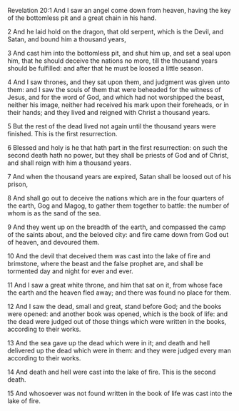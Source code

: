 Revelation 20:1 And I saw an angel come down from heaven, having the key of the bottomless pit and a great chain in his hand.

2 And he laid hold on the dragon, that old serpent, which is the Devil, and Satan, and bound him a thousand years,

3 And cast him into the bottomless pit, and shut him up, and set a seal upon him, that he should deceive the nations no more, till the thousand years should be fulfilled: and after that he must be loosed a little season.

4 And I saw thrones, and they sat upon them, and judgment was given unto them: and I saw the souls of them that were beheaded for the witness of Jesus, and for the word of God, and which had not worshipped the beast, neither his image, neither had received his mark upon their foreheads, or in their hands; and they lived and reigned with Christ a thousand years.

5 But the rest of the dead lived not again until the thousand years were finished. This is the first resurrection.

6 Blessed and holy is he that hath part in the first resurrection: on such the second death hath no power, but they shall be priests of God and of Christ, and shall reign with him a thousand years.

7 And when the thousand years are expired, Satan shall be loosed out of his prison,

8 And shall go out to deceive the nations which are in the four quarters of the earth, Gog and Magog, to gather them together to battle: the number of whom is as the sand of the sea.

9 And they went up on the breadth of the earth, and compassed the camp of the saints about, and the beloved city: and fire came down from God out of heaven, and devoured them.

10 And the devil that deceived them was cast into the lake of fire and brimstone, where the beast and the false prophet are, and shall be tormented day and night for ever and ever.

11 And I saw a great white throne, and him that sat on it, from whose face the earth and the heaven fled away; and there was found no place for them.

12 And I saw the dead, small and great, stand before God; and the books were opened: and another book was opened, which is the book of life: and the dead were judged out of those things which were written in the books, according to their works.

13 And the sea gave up the dead which were in it; and death and hell delivered up the dead which were in them: and they were judged every man according to their works.

14 And death and hell were cast into the lake of fire. This is the second death.

15 And whosoever was not found written in the book of life was cast into the lake of fire.
